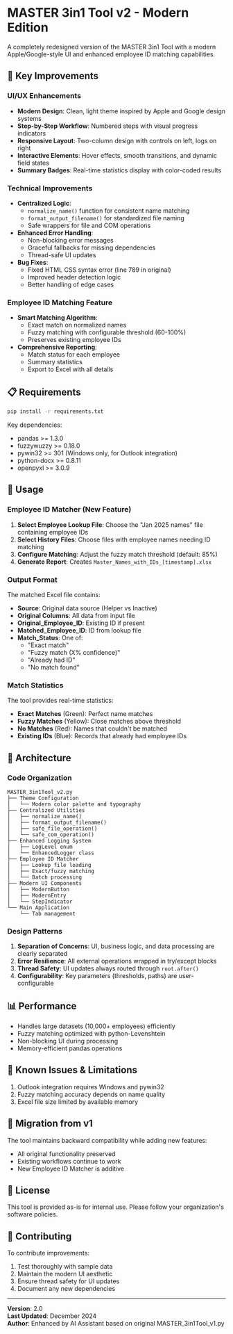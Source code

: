 # MASTER 3in1 Tool v2 - Modern Edition

A completely redesigned version of the MASTER 3in1 Tool with a modern Apple/Google-style UI and enhanced employee ID matching capabilities.

## 🎨 Key Improvements

### UI/UX Enhancements
- **Modern Design**: Clean, light theme inspired by Apple and Google design systems
- **Step-by-Step Workflow**: Numbered steps with visual progress indicators
- **Responsive Layout**: Two-column design with controls on left, logs on right
- **Interactive Elements**: Hover effects, smooth transitions, and dynamic field states
- **Summary Badges**: Real-time statistics display with color-coded results

### Technical Improvements
- **Centralized Logic**: 
  - `normalize_name()` function for consistent name matching
  - `format_output_filename()` for standardized file naming
  - Safe wrappers for file and COM operations
- **Enhanced Error Handling**: 
  - Non-blocking error messages
  - Graceful fallbacks for missing dependencies
  - Thread-safe UI updates
- **Bug Fixes**:
  - Fixed HTML CSS syntax error (line 789 in original)
  - Improved header detection logic
  - Better handling of edge cases

### Employee ID Matching Feature
- **Smart Matching Algorithm**:
  - Exact match on normalized names
  - Fuzzy matching with configurable threshold (60-100%)
  - Preserves existing employee IDs
- **Comprehensive Reporting**:
  - Match status for each employee
  - Summary statistics
  - Export to Excel with all details

## 📋 Requirements

```bash
pip install -r requirements.txt
```

Key dependencies:
- pandas >= 1.3.0
- fuzzywuzzy >= 0.18.0
- pywin32 >= 301 (Windows only, for Outlook integration)
- python-docx >= 0.8.11
- openpyxl >= 3.0.9

## 🚀 Usage

### Employee ID Matcher (New Feature)

1. **Select Employee Lookup File**: Choose the "Jan 2025 names" file containing employee IDs
2. **Select History Files**: Choose files with employee names needing ID matching
3. **Configure Matching**: Adjust the fuzzy match threshold (default: 85%)
4. **Generate Report**: Creates `Master_Names_with_IDs_[timestamp].xlsx`

### Output Format

The matched Excel file contains:
- **Source**: Original data source (Helper vs Inactive)
- **Original Columns**: All data from input file
- **Original_Employee_ID**: Existing ID if present
- **Matched_Employee_ID**: ID from lookup file
- **Match_Status**: One of:
  - "Exact match"
  - "Fuzzy match (X% confidence)"
  - "Already had ID"
  - "No match found"

### Match Statistics

The tool provides real-time statistics:
- **Exact Matches** (Green): Perfect name matches
- **Fuzzy Matches** (Yellow): Close matches above threshold
- **No Matches** (Red): Names that couldn't be matched
- **Existing IDs** (Blue): Records that already had employee IDs

## 🔧 Architecture

### Code Organization

```
MASTER_3in1Tool_v2.py
├── Theme Configuration
│   └── Modern color palette and typography
├── Centralized Utilities
│   ├── normalize_name()
│   ├── format_output_filename()
│   ├── safe_file_operation()
│   └── safe_com_operation()
├── Enhanced Logging System
│   ├── LogLevel enum
│   └── EnhancedLogger class
├── Employee ID Matcher
│   ├── Lookup file loading
│   ├── Exact/fuzzy matching
│   └── Batch processing
├── Modern UI Components
│   ├── ModernButton
│   ├── ModernEntry
│   └── StepIndicator
└── Main Application
    └── Tab management
```

### Design Patterns

1. **Separation of Concerns**: UI, business logic, and data processing are clearly separated
2. **Error Resilience**: All external operations wrapped in try/except blocks
3. **Thread Safety**: UI updates always routed through `root.after()`
4. **Configurability**: Key parameters (thresholds, paths) are user-configurable

## 📊 Performance

- Handles large datasets (10,000+ employees) efficiently
- Fuzzy matching optimized with python-Levenshtein
- Non-blocking UI during processing
- Memory-efficient pandas operations

## 🐛 Known Issues & Limitations

1. Outlook integration requires Windows and pywin32
2. Fuzzy matching accuracy depends on name quality
3. Excel file size limited by available memory

## 🔄 Migration from v1

The tool maintains backward compatibility while adding new features:
- All original functionality preserved
- Existing workflows continue to work
- New Employee ID Matcher is additive

## 📝 License

This tool is provided as-is for internal use. Please follow your organization's software policies.

## 🤝 Contributing

To contribute improvements:
1. Test thoroughly with sample data
2. Maintain the modern UI aesthetic
3. Ensure thread safety for UI updates
4. Document any new dependencies

---

**Version**: 2.0  
**Last Updated**: December 2024  
**Author**: Enhanced by AI Assistant based on original MASTER_3in1Tool_v1.py